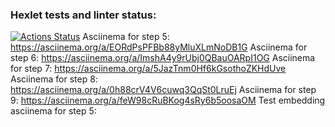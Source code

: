 ### Hexlet tests and linter status:
[![Actions Status](https://github.com/ShchenevS/python-project-49/actions/workflows/hexlet-check.yml/badge.svg)](https://github.com/ShchenevS/python-project-49/actions)
Asciinema for step 5: https://asciinema.org/a/EORdPsPFBb88yMluXLmNoDB1G
Asciinema for step 6: https://asciinema.org/a/ImshA4y9rUbj0QBauOARpI1OG
Asciinema for step 7: https://asciinema.org/a/5JazTnm0Hf6kGsothoZKHdUve
Asciinema for step 8: https://asciinema.org/a/0h88crV4V6cuwq3QqSt0LruEj
Asciinema for step 9: https://asciinema.org/a/feW98cRuBKog4sRy6b5oosaOM
Test embedding asciinema for step 5:
<script src="https://asciinema.org/a/EORdPsPFBb88yMluXLmNoDB1G.js" id="asciicast-651406" async="true"></script>

